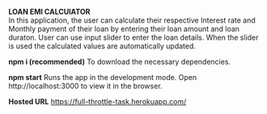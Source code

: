<b>LOAN EMI CALCUlATOR</b><BR>
  In this application, the user can calculate their respective Interest rate and  Monthly payment of their loan by entering their loan amount and loan duraton. User can use input slider to enter the loan details. When the slider is used the calculated values are automatically updated.
  
<b>npm i (recommended)</b>
To download the necessary dependencies.

<b>npm start</b>
Runs the app in the development mode.
Open http://localhost:3000 to view it in the browser.

<b>Hosted URL</b>
https://full-throttle-task.herokuapp.com/
